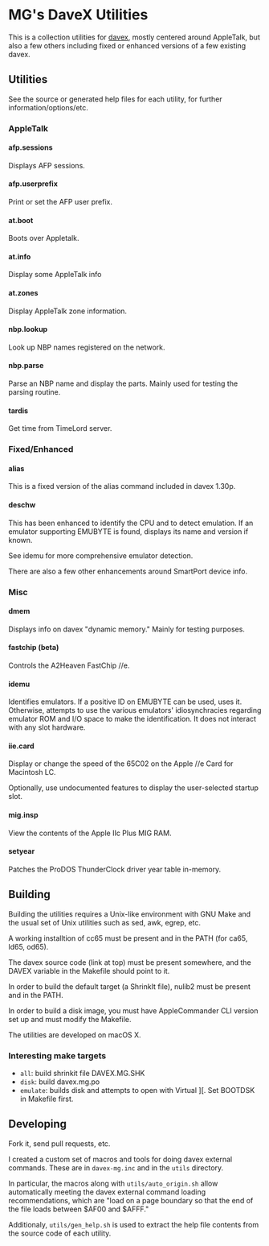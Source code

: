 # MG's DaveX Utilities

This is a collection utilities for [davex](https://sourceforge.net/p/davex/home/Home/), mostly centered around AppleTalk, but also a few others including fixed or enhanced versions of a few existing davex.

## Utilities

See the source or generated help files for each utility, for further information/options/etc.

### AppleTalk

#### afp.sessions

Displays AFP sessions.

#### afp.userprefix

Print or set the AFP user prefix.

#### at.boot

Boots over Appletalk.

#### at.info

Display some AppleTalk info

#### at.zones

Display AppleTalk zone information.

#### nbp.lookup

Look up NBP names registered on the network.

#### nbp.parse

Parse an NBP name and display the parts.  Mainly used for testing the parsing routine.

#### tardis

Get time from TimeLord server.


### Fixed/Enhanced

#### alias

This is a fixed version of the alias command included in davex 1.30p.

#### deschw

This has been enhanced to identify the CPU and to detect emulation.  If an emulator supporting EMUBYTE is found, displays its name and version if known.

See idemu for more comprehensive emulator detection.

There are also a few other enhancements around SmartPort device info.


### Misc

#### dmem

Displays info on davex "dynamic memory."  Mainly for testing purposes.

#### fastchip (beta)

Controls the A2Heaven FastChip //e.

#### idemu

Identifies emulators.  If a positive ID on EMUBYTE can be used, uses it.  Otherwise, attempts to use the various emulators' idiosynchracies regarding emulator ROM and I/O space to make the identification.  It does not interact with any slot hardware.

#### iie.card

Display or change the speed of the 65C02 on the Apple //e Card for Macintosh LC.

Optionally, use undocumented features to display the user-selected startup slot.

#### mig.insp

View the contents of the Apple IIc Plus MIG RAM.

#### setyear

Patches the ProDOS ThunderClock driver year table in-memory.

## Building

Building the utilities requires a Unix-like environment with GNU Make and the usual set of Unix utilities such as sed, awk, egrep, etc.

A working installtion of cc65 must be present and in the PATH (for ca65, ld65, od65).

The davex source code (link at top) must be present somewhere, and the DAVEX variable in the Makefile should point to it.

In order to build the default target (a ShrinkIt file), nulib2 must be present and in the PATH.

In order to build a disk image, you must have AppleCommander CLI version set up and must modify the Makefile.

The utilities are developed on macOS X.

### Interesting make targets

  * ``all``: build shrinkit file DAVEX.MG.SHK
  * ``disk``: build davex.mg.po
  * ``emulate``: builds disk and attempts to open with Virtual ][.  Set BOOTDSK in Makefile first.

## Developing

Fork it, send pull requests, etc.

I created a custom set of macros and tools for doing davex external commands.  These are in ``davex-mg.inc`` and in the ``utils`` directory.

In particular, the macros along with ``utils/auto_origin.sh`` allow automatically meeting the davex external command loading recommendations, which are "load on a page boundary so that the end of the file loads between $AF00 and $AFFF."

Additionaly, ``utils/gen_help.sh`` is used to extract the help file contents from the source code of each utility.


